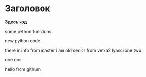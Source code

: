 # Заголовок

**Здесь код**

some python functions

new python code

there in info from master
i am old senior from vetka2
 lyasci
 one twu
 
 one one

hello from githum
 
